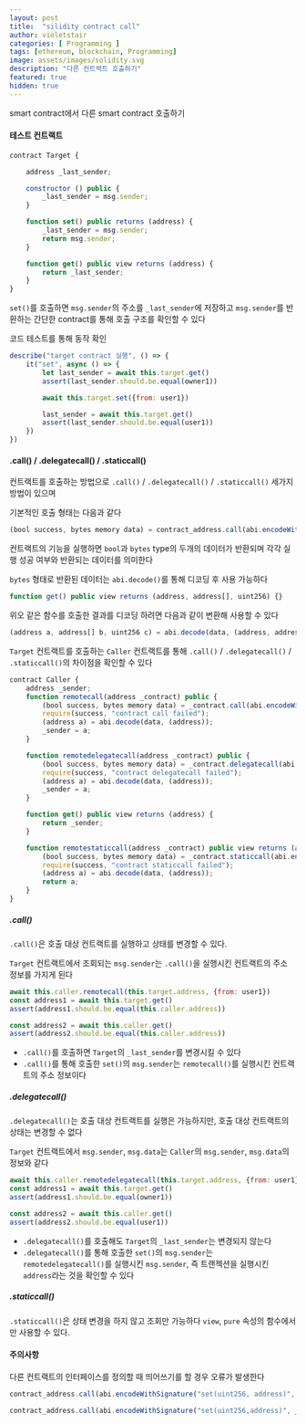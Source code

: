 ```yaml
---
layout: post
title:  "silidity contract call"
author: violetstair
categories: [ Programming ]
tags: [ethereum, blockchain, Programming]
image: assets/images/solidity.svg
description: "다른 컨트랙트 호출하기"
featured: true
hidden: true
---
```


smart contract에서 다른 smart contract 호출하기

#### 테스트 컨트랙트

```javascript
contract Target {

    address _last_sender;

    constructor () public {
        _last_sender = msg.sender;
    }

    function set() public returns (address) {
        _last_sender = msg.sender;
        return msg.sender;
    }

    function get() public view returns (address) {
        return _last_sender;
    }
}
```

`set()`를 호출하면 `msg.sender`의 주소를 `_last_sender`에 저장하고 `msg.sender`를 반환하는 간단한 contract를 통해 호출 구조를 확인할 수 있다

코드 테스트를 통해 동작 확인

```javascript
describe("target contract 실행", () => {
    it("set", async () => {
        let last_sender = await this.target.get()
        assert(last_sender.should.be.equal(owner1))

        await this.target.set({from: user1})

        last_sender = await this.target.get()
        assert(last_sender.should.be.equal(user1))
    })
})
```

#### .call() / .delegatecall() / .staticcall()

컨트랙트를 호출하는 방법으로 `.call()` / `.delegatecall()` / `.staticcall()` 세가지 방법이 있으며

기본적인 호출 형태는 다음과 같다

```javascript
(bool success, bytes memory data) = contract_address.call(abi.encodeWithSignature("function(data_type)", [pamrms]));
```

컨트랙트의 기능을 실행하면 `bool`과 `bytes` type의 두개의 데이터가 반환되며 각각 실행 성공 여부와 반환되는 데이터를 의미한다

`bytes` 형태로 반환된 데이터는 `abi.decode()`를 통해 디코딩 후 사용 가능하다

```javascript
function get() public view returns (address, address[], uint256) {}
```

위오 같은 함수를 호출한 결과를 디코딩 하려면 다음과 같이 변환해 사용할 수 있다

```javascript
(address a, address[] b, uint256 c) = abi.decode(data, (address, address[], uint256));
```

`Target` 컨트랙트를 호출하는 `Caller` 컨트랙트를 통해 `.call()` / `.delegatecall()` / `.staticcall()`의 차이점을 확인할 수 있다

```javascript
contract Caller {
    address _sender;
    function remotecall(address _contract) public {
        (bool success, bytes memory data) = _contract.call(abi.encodeWithSignature("set()"));
        require(success, "contract call failed");
        (address a) = abi.decode(data, (address));
        _sender = a;
    }

    function remotedelegatecall(address _contract) public {
        (bool success, bytes memory data) = _contract.delegatecall(abi.encodeWithSignature("set()"));
        require(success, "contract delegatecall failed");
        (address a) = abi.decode(data, (address));
        _sender = a;
    }

    function get() public view returns (address) {
        return _sender;
    }

    function remotestaticcall(address _contract) public view returns (address) {
        (bool success, bytes memory data) = _contract.staticcall(abi.encodeWithSignature("get()"));
        require(success, "contract staticcall failed");
        (address a) = abi.decode(data, (address));
        return a;
    }
}
```

##### .call()

`.call()`은 호출 대상 컨트랙트를 실행하고 상태를 변경할 수 있다.

`Target` 컨트랙트에서 조회되는 `msg.sender`는 `.call()`을 실행시킨 컨트랙트의 주소 정보를 가지게 된다

```javascript
await this.caller.remotecall(this.target.address, {from: user1})
const address1 = await this.target.get()
assert(address1.should.be.equal(this.caller.address))

const address2 = await this.caller.get()
assert(address2.should.be.equal(this.caller.address))
```

* `.call()`를 호출하면 `Target`의 `_last_sender`를 변경시킬 수 있다
* `.call()`를 통해 호출한 `set()`의 `msg.sender`는 `remotecall()`를 실행시킨 컨트랙트의 주소 정보이다

##### .delegatecall()

`.delegatecall()`는 호출 대상 컨트랙트를 실행은 가능하지만, 호출 대상 컨트랙트의 상태는 변경할 수 없다

`Target` 컨트랙트에서 `msg.sender`, `msg.data`는 `Caller`의 `msg.sender`, `msg.data`의 정보와 같다

```javascript
await this.caller.remotedelegatecall(this.target.address, {from: user1})
const address1 = await this.target.get()
assert(address1.should.be.equal(owner1))

const address2 = await this.caller.get()
assert(address2.should.be.equal(user1))
```

* `.delegatecall()`를 호출해도 `Target`의 `_last_sender`는 변경되지 않는다
* `.delegatecall()`를 통해 호출한 `set()`의 `msg.sender`는 `remotedelegatecall()`를 실행시킨 `msg.sender`, 즉 트랜젝션을 실행시킨 `address`라는 것을 확인할 수 있다

##### .staticcall()

`.staticcall()`은 상태 변경을 하지 않고 조회만 가능하다 `view`, `pure` 속성의 함수에서만 사용할 수 있다.

#### 주의사항

다른 컨트랙트의 인터페이스를 정의할 때 띄어쓰기를 할 경우 오류가 발생한다

```javascript
contract_address.call(abi.encodeWithSignature("set(uint256, address)", _amoumt, address)); // 에러 발생

contract_address.call(abi.encodeWithSignature("set(uint256,address)", _amoumt, address)); // 정상 동작
```
